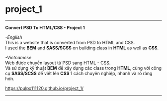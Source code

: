 # project_1
***
**Convert PSD To HTML/CSS - Project 1**

*-English*  
This is a website that is converted from PSD to HTML and CSS.  
I used the **BEM** and **SASS/SCSS** on building class in **HTML** as well as **CSS**.

*-Vietnamese*  
Web được chuyển layout từ PSD sang HTML - CSS.  
Và sử dụng kỹ thuật **BEM** để xây dựng các class trong **HTML**, cùng với công cụ **SASS/SCSS** để viết lên **CSS** 1 cách chuyên nghiệp, nhanh và rõ ràng hơn.

https://pulpx111120.github.io/project_1/
***